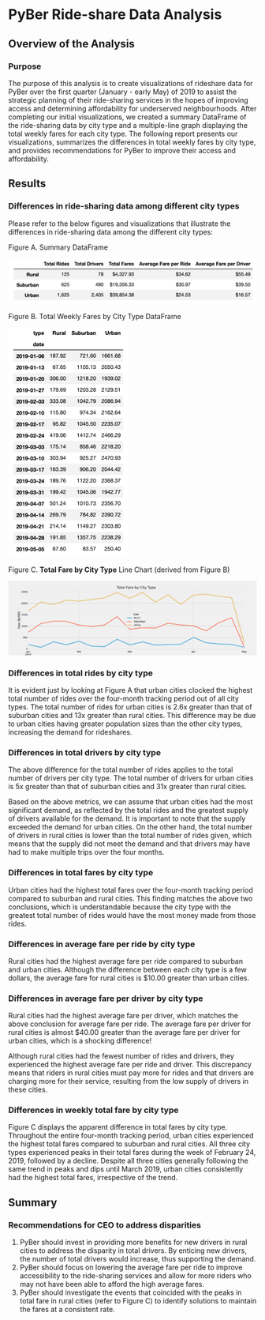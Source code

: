 # PyBer Ride-share Data Analysis

## Overview of the Analysis

### Purpose

The purpose of this analysis is to create visualizations of rideshare data for PyBer over the first quarter (January - early May) of 2019 to assist the strategic planning of their ride-sharing services in the hopes of improving access and determining affordability for underserved neighbourhoods. After completing our initial visualizations, we created a summary DataFrame of the ride-sharing data by city type and a multiple-line graph displaying the total weekly fares for each city type. The following report presents our visualizations, summarizes the differences in total weekly fares by city type, and provides recommendations for PyBer to improve their access and affordability. 


## Results

### Differences in ride-sharing data among different city types

Please refer to the below figures and visualizations that illustrate the differences in ride-sharing data among the different city types:

Figure A. Summary DataFrame 

![summary_df](analysis/summary_df.png)

Figure B. Total Weekly Fares by City Type DataFrame

![total_fares_weekly_df](analysis/total_fares_weekly_df.png)

Figure C. **Total Fare by City Type** Line Chart (derived from Figure B)

![PyBer_fare_summary](analysis/PyBer_fare_summary.png)

### Differences in total rides by city type

It is evident just by looking at Figure A that urban cities clocked the highest total number of rides over the four-month tracking period out of all city types. The total number of rides for urban cities is 2.6x greater than that of suburban cities and 13x greater than rural cities. This difference may be due to urban cities having greater population sizes than the other city types, increasing the demand for rideshares. 

### Differences in total drivers by city type 

The above difference for the total number of rides applies to the total number of drivers per city type. The total number of drivers for urban cities is 5x greater than that of suburban cities and 31x greater than rural cities. 

Based on the above metrics, we can assume that urban cities had the most significant demand, as reflected by the total rides and the greatest supply of drivers available for the demand. It is important to note that the supply exceeded the demand for urban cities. On the other hand, the total number of drivers in rural cities is lower than the total number of rides given, which means that the supply did not meet the demand and that drivers may have had to make multiple trips over the four months. 

### Differences in total fares by city type

Urban cities had the highest total fares over the four-month tracking period compared to suburban and rural cities. This finding matches the above two conclusions, which is understandable because the city type with the greatest total number of rides would have the most money made from those rides.

### Differences in average fare per ride by city type

Rural cities had the highest average fare per ride compared to suburban and urban cities. Although the difference between each city type is a few dollars, the average fare for rural cities is $10.00 greater than urban cities.

### Differences in average fare per driver by city type

Rural cities had the highest average fare per driver, which matches the above conclusion for average fare per ride. The average fare per driver for rural cities is almost $40.00 greater than the average fare per driver for urban cities, which is a shocking difference! 

Although rural cities had the fewest number of rides and drivers, they experienced the highest average fare per ride and driver. This discrepancy means that riders in rural cities must pay more for rides and that drivers are charging more for their service, resulting from the low supply of drivers in these cities.

### Differences in weekly total fare by city type

Figure C displays the apparent difference in total fares by city type. Throughout the entire four-month tracking period, urban cities experienced the highest total fares compared to suburban and rural cities. All three city types experienced peaks in their total fares during the week of February 24, 2019, followed by a decline. Despite all three cities generally following the same trend in peaks and dips until March 2019, urban cities consistently had the highest total fares, irrespective of the trend.

## Summary

### Recommendations for CEO to address disparities

1. PyBer should invest in providing more benefits for new drivers in rural cities to address the disparity in total drivers. By enticing new drivers, the number of total drivers would increase, thus supporting the demand.
2. PyBer should focus on lowering the average fare per ride to improve accessibility to the ride-sharing services and allow for more riders who may not have been able to afford the high average fares. 
3. PyBer should investigate the events that coincided with the peaks in total fare in rural cities (refer to Figure C) to identify solutions to maintain the fares at a consistent rate. 
